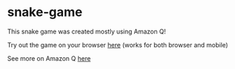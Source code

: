 # snake-game

This snake game was created mostly using Amazon Q!

Try out the game on your browser [here](https://weiyuan-lane.github.io/snake-game/) (works for both browser and mobile)

See more on Amazon Q [here](https://docs.aws.amazon.com/amazonq/)
